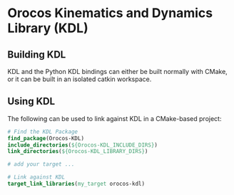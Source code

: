 Orocos Kinematics and Dynamics Library (KDL)
============================================

## Building KDL

KDL and the Python KDL bindings can either be built normally with CMake, or it
can be built in an isolated catkin workspace.

## Using KDL

The following  can be used to link against KDL in a CMake-based project:

```cmake
# Find the KDL Package
find_package(Orocos-KDL)
include_directories(${Orocos-KDL_INCLUDE_DIRS})
link_directories(${Orocos-KDL_LIBRARY_DIRS})

# add your target ...

# Link against KDL
target_link_libraries(my_target orocos-kdl)
```
